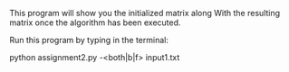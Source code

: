 This program will show you the initialized matrix along
With the resulting matrix once the algorithm has been
executed. 

Run this program by typing in the terminal:

python assignment2.py -<both|b|f> input1.txt